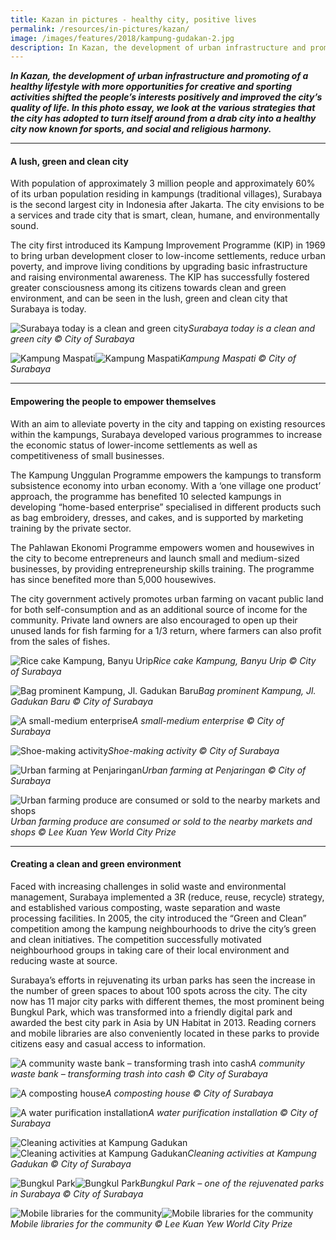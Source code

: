 ```yaml
---
title: Kazan in pictures - healthy city, positive lives
permalink: /resources/in-pictures/kazan/
image: /images/features/2018/kampung-gudakan-2.jpg
description: In Kazan, the development of urban infrastructure and promoting of a healthy lifestyle with more opportunities for creative and sporting activities shifted the people’s interests positively and improved the city’s quality of life. In this photo essay, we look at the various strategies that the city has adopted to turn itself around from a drab city into a healthy city now known for sports, and social and religious harmony..
---
```


***In Kazan, the development of urban infrastructure and promoting of a healthy lifestyle with more opportunities for creative and sporting activities shifted the people’s interests positively and improved the city’s quality of life. In this photo essay, we look at the various strategies that the city has adopted to turn itself around from a drab city into a healthy city now known for sports, and social and religious harmony.***

---

#### **A lush, green and clean city**

With population of approximately 3 million people and approximately 60% of its urban population residing in kampungs (traditional villages), Surabaya is the second largest city in Indonesia after Jakarta. The city envisions to be a services and trade city that is smart, clean, humane, and environmentally sound. 

The city first introduced its Kampung Improvement Programme (KIP) in 1969 to bring urban development closer to low-income settlements, reduce urban poverty, and improve living conditions by upgrading basic infrastructure and raising environmental awareness. The KIP has successfully fostered greater consciousness among its citizens towards clean and green environment, and can be seen in the lush, green and clean city that Surabaya is today. 

![Surabaya today is a clean and green city](/images/features/2018/surabaya-today.jpg/)*Surabaya today is a clean and green city © City of Surabaya*

![Kampung Maspati](/images/features/2018/kampung-maspati-1.jpg/)![Kampung Maspati](/images/features/2018/kumpung-maspati-2.jpg/)*Kampung Maspati © City of Surabaya*

---

#### **Empowering the people to empower themselves** 

With an aim to alleviate poverty in the city and tapping on existing resources within the kampungs, Surabaya developed various programmes to increase the economic status of lower-income settlements as well as competitiveness of small businesses. 

The Kampung Unggulan Programme empowers the kampungs to transform subsistence economy into urban economy. With a ‘one village one product’ approach, the programme has benefited 10 selected kampungs in developing “home-based enterprise” specialised in different products such as bag embroidery, dresses, and cakes, and is supported by marketing training by the private sector. 

The Pahlawan Ekonomi Programme empowers women and housewives in the city to become entrepreneurs and launch small and medium-sized businesses, by providing entrepreneurship skills training. The programme has since benefited more than 5,000 housewives. 

The city government actively promotes urban farming on vacant public land for both self-consumption and as an additional source of income for the community. Private land owners are also encouraged to open up their unused lands for fish farming for a 1/3 return, where farmers can also profit from the sales of fishes. 

![Rice cake Kampung, Banyu Urip](/images/features/2018/banyu-urip.jpg/)*Rice cake Kampung, Banyu Urip © City of Surabaya*

![Bag prominent Kampung, Jl. Gadukan Baru](/images/features/2018/bag-prominent-kampung.jpg/)*Bag prominent Kampung, Jl. Gadukan Baru © City of Surabaya*

![A small-medium enterprise](/images/features/2018/surabaya-sme.jpg/)*A small-medium enterprise © City of Surabaya*

![Shoe-making activity](/images/features/2018/surabaya-shoe-making.jpg/)*Shoe-making activity © City of Surabaya*

![Urban farming at Penjaringan](/images/features/2018/penjaringan.jpg/)*Urban farming at Penjaringan © City of Surabaya*

![Urban farming produce are consumed or sold to the nearby markets and shops](/images/features/2018/surabaya-urban-farming.jpg/)*Urban farming produce are consumed or sold to the nearby markets and shops © Lee Kuan Yew World City Prize*

---

#### **Creating a clean and green environment**

Faced with increasing challenges in solid waste and environmental management, Surabaya implemented a 3R (reduce, reuse, recycle) strategy, and established various composting, waste separation and waste processing facilities. In 2005, the city introduced the “Green and Clean” competition among the kampung neighbourhoods to drive the city’s green and clean initiatives. The competition successfully motivated neighbourhood groups in taking care of their local environment and reducing waste at source. 

Surabaya’s efforts in rejuvenating its urban parks has seen the increase in the number of green spaces to about 100 spots across the city. The city now has 11 major city parks with different themes, the most prominent being Bungkul Park, which was transformed into a friendly digital park and awarded the best city park in Asia by UN Habitat in 2013. Reading corners and mobile libraries are also conveniently located in these parks to provide citizens easy and casual access to information. 

![A community waste bank – transforming trash into cash](/images/features/2018/surabaya-waste-bank.jpg/)*A community waste bank – transforming trash into cash © City of Surabaya*

![A composting house](/images/features/2018/surabaya-composting.jpg/)*A composting house © City of Surabaya*

![A water purification installation](/images/features/2018/surabaya-water-purification.jpg/)*A water purification installation © City of Surabaya*

![Cleaning activities at Kampung Gadukan](/images/features/2018/kampung-gudakan-1.jpg/)![Cleaning activities at Kampung Gadukan](/images/features/2018/kampung-gudakan-2.jpg/)*Cleaning activities at Kampung Gadukan © City of Surabaya*

![Bungkul Park](/images/features/2018/bungkul-park-1.jpg/)![Bungkul Park](/images/features/2018/bungkul-park-2.jpg/)*Bungkul Park – one of the rejuvenated parks in Surabaya © City of Surabaya*

![Mobile libraries for the community](/images/features/2018/surabaya-mobile-library-1.jpg/)![Mobile libraries for the community](/images/features/2018/surabaya-mobile-library-2.jpg/)*Mobile libraries for the community © Lee Kuan Yew World City Prize*
